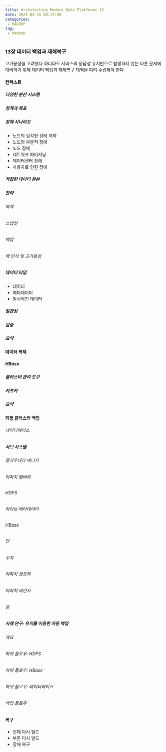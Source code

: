 ```yaml
---
title: Architecting Modern Data Platforms 13
date: 2021-03-15 08:17:00
categories:
 - HADOOP
tag:
 - hadoop
---
```


### 13장 데이터 백업과 재해복구

고가용성을 고려했다 하더라도 서비스의 응답성 유지만으로 발생하지 않는 다른 문제에 대비하기 위해 데이터 백업과 재해복구 대책을 미리 수립해야 한다.

<!-- more -->

#### 컨텍스트

##### 다양한 분산 시스템

##### 정책과 목표

##### 장애 시나리오

- 노드의 심각한 상태 저하
- 노드의 부분적 장애
- 노드 장애
- 네트워크 파티셔닝
- 데이터센터 장애
- 사용자로 인한 장애

##### 적합한 데이터 원본

##### 전략

###### 복제

###### 스냅샷

###### 백업

###### 랙 인식 및 고가용성

##### 데이터 타입

- 데이터
- 메타데이터
- 일시적인 데이터

##### 일관성

##### 검증

##### 요약



#### 데이터 복제

##### HBase

##### 클러스터 관리 도구

##### 카프카

##### 요약



#### 하둡 클러스터 백업

###### 데이터베이스

##### 서브 시스템

###### 클라우데라 매니저

###### 아파치 앰버리

###### HDFS

###### 하이브 메타데이터

###### HBase

###### 얀

###### 우지

###### 아파치 센트리

###### 아파치 레인저

###### 휴



##### 사례 연구: 우지를 이용한 자동 백업

###### 개요

###### 하위 플로우: HDFS

###### 하위 플로우: HBase

###### 하위 플로우: 데이터베이스

###### 백업 플로우



#### 복구

- 전체 다시 빌드
- 부분 다시 빌드
- 장애 복구


